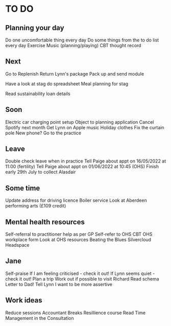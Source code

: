 # TO DO
## Planning your day
Do one uncomfortable thing every day
Do some things from the to do list every day
Exercise
Music (planning/playing)
CBT thought record

## Next
Go to Replenish
Return Lynn's package
Pack up and send module

Have a look at stag do spreadsheet
Meal planning for stag

Read sustainability loan details

## Soon
Electric car charging point setup
Object to planning application
Cancel Spotify next month
Get Lynn on Apple music
Holiday clothes
Fix the curtain pole
New phone?
Go to the practice

## Leave
Double check leave when in practice
Tell Paige about appt on 16/05/2022 at 11:00 (fertility)
Tell Paige about appt on 01/06/2022 at 10:45 (OHS)
Finish early 29th July to collect Alasdair

## Some time
Update address for driving licence
Boiler service
Look at Aberdeen performing arts (£109 credit)

## Mental health resources
Self-referral to practitioner help as per GP
Self-refer to OHS CBT
OHS workplace form
Look at OHS resources
Beating the Blues
Silvercloud
Headspace

## Jane
Self-praise
If I am feeling criticised - check it out!
If Lynn seems quiet - check it out!
Plan a trip
Work out if possible to visit Richard
Read schema
Letter to Dad!
Tell Lynn I want to be more assertive

## Work ideas
Reduce sessions
Accountant
Breaks
Resillience course
Read Time Management in the Consultation



